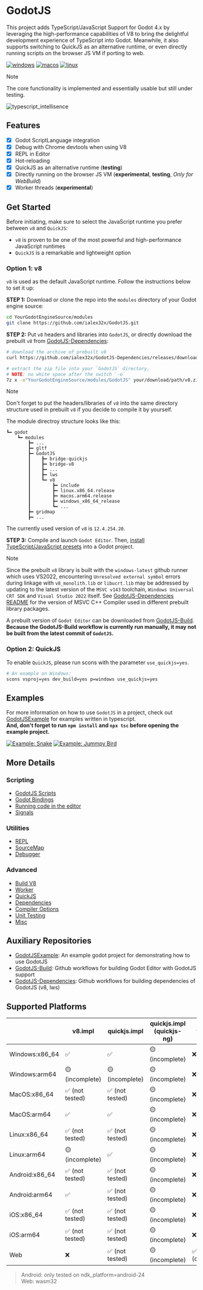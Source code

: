 
# GodotJS 
This project adds TypeScript/JavaScript Support for Godot 4.x by leveraging the high-performance capabilities of V8 to bring the delightful development experience of TypeScript into Godot. Meanwhile, it also supports switching to QuickJS as an alternative runtime, or even directly running scripts on the browser JS VM if porting to web.

[![windows](https://github.com/ialex32x/GodotJS-Build/actions/workflows/build_editor_windows.yml/badge.svg)](https://github.com/ialex32x/GodotJS-Build/actions/workflows/build_editor_windows.yml)
[![macos](https://github.com/ialex32x/GodotJS-Build/actions/workflows/build_editor_macos.yml/badge.svg)](https://github.com/ialex32x/GodotJS-Build/actions/workflows/build_editor_macos.yml)
[![linux](https://github.com/ialex32x/GodotJS-Build/actions/workflows/build_editor_linux.yml/badge.svg)](https://github.com/ialex32x/GodotJS-Build/actions/workflows/build_editor_linux.yml)

> [!NOTE]
> The core functionality is implemented and essentially usable but still under testing.  

![typescript_intellisence](./docs/assets/typescript_intellisence.png)

## Features
* [x] Godot ScriptLanguage integration
* [x] Debug with Chrome devtools when using V8
* [x] REPL in Editor
* [x] Hot-reloading
* [x] QuickJS as an alternative runtime (**testing**)
* [x] Directly running on the browser JS VM (**experimental**, **testing**, *Only for WebBuild*)
* [x] Worker threads (**experimental**)

## Get Started

Before initiating, make sure to select the JavaScript runtime you prefer between `v8` and `QuickJS`:

* `v8` is proven to be one of the most powerful and high-performance JavaScript runtimes
* `QuickJS` is a remarkable and lightweight option

### Option 1: v8

`v8` is used as the default JavaScript runtime. Follow the instructions below to set it up:

**STEP 1:** Download or clone the repo into the `modules` directory of your Godot engine source:
```sh
cd YourGodotEngineSource/modules
git clone https://github.com/ialex32x/GodotJS.git
```

**STEP 2:** Put `v8` headers and libraries into `GodotJS`, or directly download the prebuilt `v8` from [GodotJS-Dependencies](https://github.com/ialex32x/GodotJS-Dependencies/releases):

```sh
# download the archive of prebuilt v8 
curl https://github.com/ialex32x/GodotJS-Dependencies/releases/download/v8_r11/v8_r11.zip --output your/download/path/v8.zip

# extract the zip file into your `GodotJS` directory, 
# NOTE: no white space after the switch `-o`
7z x -o"YourGodotEngineSource/modules/GodotJS" your/download/path/v8.zip 
```
> [!NOTE]
> Don't forget to put the headers/libraries of `v8` into the same directory structure used in prebuilt `v8` if you decide to compile it by yourself.

The module directroy structure looks like this:
```
┗━ godot
    ┗━ modules
        ┣━ ...
        ┣━ gltf
        ┣━ GodotJS
        ┃    ┣━ bridge-quickjs
        ┃    ┣━ bridge-v8
        ┃    ┣━ ...
        ┃    ┣━ lws
        ┃    ┗━ v8
        ┃        ┣━ include
        ┃        ┣━ linux.x86_64.release
        ┃        ┣━ macos.arm64.release
        ┃        ┣━ windows_x86_64_release
        ┃        ┗━ ...
        ┣━ gridmap
        ┣━ ...
```

The currently used version of `v8` is `12.4.254.20`.

**STEP 3:** Compile and launch `Godot Editor`. Then, [install TypeScript/JavaScript presets](./docs/install_ts_presets.md) into a Godot project.

> [!NOTE]
> Since the prebuilt `v8` library is built with the `windows-latest` github runner which uses VS2022, encountering `Unresolved external symbol` errors during linkage with `v8_monolith.lib` or `libucrt.lib` may be addressed by updating to the latest version of the `MSVC v143` toolchain, `Windows Universal CRT SDK` and `Visual Studio 2022` itself. See [GodotJS-Dependencies README](https://github.com/ialex32x/GodotJS-Dependencies) for the version of MSVC C++ Compiler used in different prebuilt library packages.

A prebuilt version of `Godot Editor` can be downloaded from [GodotJS-Build](https://github.com/ialex32x/GodotJS-Build/releases).  
**Because the GodotJS-Build workflow is currently run manually, it may not be built from the latest commit of `GodotJS`.**

### Option 2: QuickJS

To enable `QuickJS`, please run scons with the parameter `use_quickjs=yes`.

```sh
# An example on Windows:
scons vsproj=yes dev_build=yes p=windows use_quickjs=yes 
```

## Examples 

For more information on how to use `GodotJS` in a project, check out [GodotJSExample](https://github.com/ialex32x/GodotJSExample.git) for examples written in typescript.  
**And, don't forget to run `npm install` and `npx tsc` before opening the example project.**

[![Example: Snake](./docs/assets/snake_01.gif)](https://github.com/ialex32x/GodotJSExample.git)
[![Example: Jummpy Bird](./docs/assets/jumpybird.gif)](https://github.com/ialex32x/GodotJSExample.git)

## More Details

### Scripting
* [GodotJS Scripts](./docs/godotjs_scripts.md)
* [Godot Bindings](./docs/godot_binding.md)
* [Running code in the editor](./docs/running_code_in_editor.md)
* [Signals](./docs/signals.md)

### Utilities
* [REPL](./docs/repl.md)
* [SourceMap](./docs/source_map.md)
* [Debugger](./docs/debugger.md)

### Advanced
* [Build V8](./docs/build_v8.md)
* [Worker](./docs/worker.md)
* [QuickJS](./docs/quickjs.md)
* [Dependencies](./docs/deps.md)
* [Compiler Options](./docs/compiler_options.md)
* [Unit Testing](./docs/unit_testing.md)
* [Misc](./docs/misc.md)

## Auxiliary Repositories
* [GodotJSExample](https://github.com/ialex32x/GodotJSExample): An example godot project for demonstrating how to use GodotJS
* [GodotJS-Build](https://github.com/ialex32x/GodotJS-Build): Github workflows for building Godot Editor with GodotJS support
* [GodotJS-Dependencies](https://github.com/ialex32x/GodotJS-Dependencies): Github workflows for building dependencies of GodotJS (v8, lws)

## Supported Platforms

|                | v8.impl        | quickjs.impl   | quickjs.impl (quickjs-ng) | web.impl   |
| -------------- | -------------- | -------------- | ------------------------- | ---------- |
| Windows:x86_64 | ✅              | ✅              | 🟡 (incomplete)                | ❌        |
| Windows:arm64  | 🟡 (incomplete) | 🟡 (incomplete)     | 🟡 (incomplete)                | ❌        |
| MacOS:x86_64   | ✅ (not tested) | ✅ (not tested) | 🟡 (incomplete)                | ❌        |
| MacOS:arm64    | ✅              | ✅              | 🟡 (incomplete)                | ❌        |
| Linux:x86_64   | ✅ (not tested) | ✅ (not tested) | 🟡 (incomplete)                | ❌        |
| Linux:arm64    | 🟡 (incomplete) | ✅              | 🟡 (incomplete)                | ❌        |
| Android:x86_64 | ✅ (not tested) | ✅ (not tested) | 🟡 (incomplete)                | ❌        |
| Android:arm64  | ✅              | ✅ (not tested) | 🟡 (incomplete)                | ❌        |
| iOS:x86_64     | ✅ (not tested) | ✅ (not tested) | 🟡 (incomplete)                | ❌        |
| iOS:arm64      | ✅ (not tested) | ✅ (not tested) | 🟡 (incomplete)                | ❌        |
| Web            | ❌              | ✅ (not tested) | 🟡 (incomplete)                | ✅ (debugging) |


> Android: only tested on ndk_platform=android-24  
> Web: wasm32 

